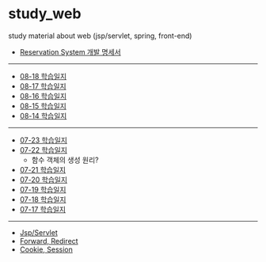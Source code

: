 # study_web
study material about web (jsp/servlet, spring, front-end)

- [Reservation System 개발 명세서](materials/개발명세.md)
---

- [08-18 학습일지](materials/08_18_학습일지.md)
- [08-17 학습일지](materials/08_17_학습일지.md)
- [08-16 학습일지](materials/08_16_학습일지.md)
- [08-15 학습일지](materials/08_15_학습일지.md)
- [08-14 학습일지](materials/08_14_학습일지.md)

---

- [07-23 학습일지](materials/07_23_학습일지.md)
- [07-22 학습일지](materials/07_22_학습일지.md)
  - 함수 객체의 생성 원리?
- [07-21 학습일지](materials/07_22_학습일지.md)
- [07-20 학습일지](materials/07_20_naver_id_login_sourcecode.md)
- [07-19 학습일지](materials/07_19_FE-Common.md)
- [07-18 학습일지](materials/07_18_front강의.md)
- [07-17 학습일지](materials/07_17_jQuery강의.md)
----

- [Jsp/Servlet](materials/02_servlet_jsp.md)
- [Forward, Redirect](materials/03_forward_redirect.md)
- [Cookie, Session](materials/04_cookie_session.md)
